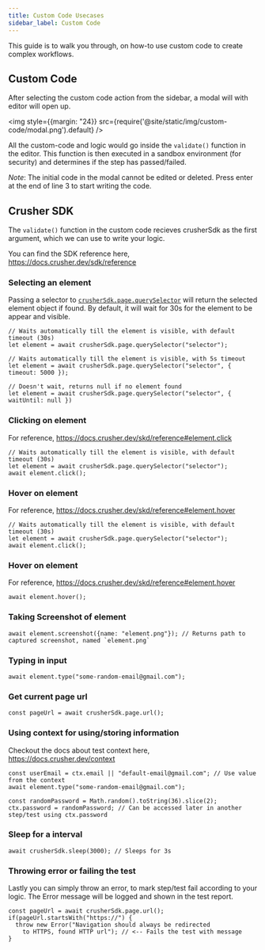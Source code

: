 ```yaml
---
title: Custom Code Usecases
sidebar_label: Custom Code
---
```

This guide is to walk you through, on how-to use custom code
to create complex workflows.

## Custom Code
After selecting the custom code action from the sidebar, a modal will with editor
will open up.

<img style={{margin: "24}} src={require('@site/static/img/custom-code/modal.png').default} />


All the custom-code and logic would go inside the `validate()` function in the editor.
This function is then executed in a sandbox environment (for security) and determines
if the step has passed/failed.

*Note*: The initial code in the modal cannot be edited or deleted. Press enter at the
end of line 3 to start writing the code.
## Crusher SDK ##
The `validate()` function in the custom code recieves crusherSdk as the first argument, which
we can use to write your logic.

You can find the SDK reference here, https://docs.crusher.dev/sdk/reference

### Selecting an element ###
Passing a selector to [`crusherSdk.page.querySelector`](https://docs.crusher.dev/sdk/reference#page.querySelector) will return the selected element
object if found. By default, it will wait for 30s for the element to be appear and visible.

```
// Waits automatically till the element is visible, with default timeout (30s)
let element = await crusherSdk.page.querySelector("selector");

// Waits automatically till the element is visible, with 5s timeout
let element = await crusherSdk.page.querySelector("selector", { timeout: 5000 });

// Doesn't wait, returns null if no element found
let element = await crusherSdk.page.querySelector("selector", { waitUntil: null })
```

### Clicking on element ###
For reference, https://docs.crusher.dev/skd/reference#element.click
```
// Waits automatically till the element is visible, with default timeout (30s)
let element = await crusherSdk.page.querySelector("selector");
await element.click();
```

### Hover on element ###
For reference, https://docs.crusher.dev/skd/reference#element.hover
```
// Waits automatically till the element is visible, with default timeout (30s)
let element = await crusherSdk.page.querySelector("selector");
await element.click();
```

### Hover on element ###
For reference, https://docs.crusher.dev/skd/reference#element.hover
```
await element.hover();
```

### Taking Screenshot of element ###
```
await element.screenshot({name: "element.png"}); // Returns path to captured screenshot, named `element.png`
```

### Typing in input ###
```
await element.type("some-random-email@gmail.com");
```

### Get current page url ###
```
const pageUrl = await crusherSdk.page.url();
```

### Using context for using/storing information ###
Checkout the docs about test context here, https://docs.crusher.dev/context

```
const userEmail = ctx.email || "default-email@gmail.com"; // Use value from the context
await element.type("some-random-email@gmail.com");

const randomPassword = Math.random().toString(36).slice(2);
ctx.password = randomPassword; // Can be accessed later in another step/test using ctx.password
```

### Sleep for a interval

```
await crusherSdk.sleep(3000); // Sleeps for 3s
```

### Throwing error or failing the test
Lastly you can simply throw an error, to mark step/test fail according to your logic.
The Error message will be logged and shown in the test report.

```
const pageUrl = await crusherSdk.page.url();
if(pageUrl.startsWith("https://") {
  throw new Error("Navigation should always be redirected
    to HTTPS, found HTTP url"); // <-- Fails the test with message
}
```